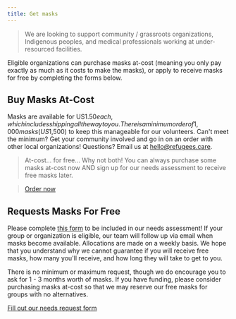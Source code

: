 ```yaml
---
title: Get masks
---
```


> We are looking to support community / grassroots organizations, Indigenous
> peoples, and medical professionals working at under-resourced facilities.

Eligible organizations can purchase masks at-cost (meaning you only pay exactly
as much as it costs to make the masks), or apply to receive masks for free by
completing the forms below.

## Buy Masks At-Cost

Masks are available for
US$1.50 each, which includes shipping all the way to you. There is a minimum order of 1,000 masks (US$1,500)
to keep this manageable for our volunteers. Can't meet the minimum? Get your
community involved and go in on an order with other local organizations!
Questions? Email us at [hello@refugees.care](mailto:hello@refugees.care).

> At-cost... for free... Why not both! You can always purchase some masks
> at-cost now AND sign up for our needs assessment to receive free masks later.

> [Order now](https://forms.gle/kBrSmH4NCrKZV8yW7)

## Requests Masks For Free

Please complete [this form](https://forms.gle/BKjTXX7rqRwg6afZ8) to be included
in our needs assessment! If your group or organization is eligible, our team
will follow up via email when masks become available. Allocations are made on a
weekly basis. We hope that you understand why we cannot guarantee if you will
receive free masks, how many you'll receive, and how long they will take to get
to you.

There is no minimum or maximum request, though we do encourage you to ask for
1 - 3 months worth of masks. If you have funding, please consider purchasing
masks at-cost so that we may reserve our free masks for groups with no
alternatives.

[Fill out our needs request form](https://forms.gle/BKjTXX7rqRwg6afZ8)
